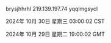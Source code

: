 brysjhhrhl 219.139.197.74 yqqlmgsycl

2024年 10月 30日 星期三 03:00:02 CST

2024年 10月 29日 星期二 19:00:02 GMT
